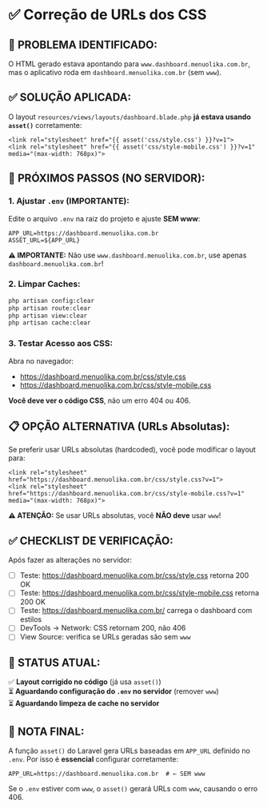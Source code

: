 # ✅ Correção de URLs dos CSS

## 🔧 PROBLEMA IDENTIFICADO:

O HTML gerado estava apontando para `www.dashboard.menuolika.com.br`, mas o aplicativo roda em `dashboard.menuolika.com.br` (sem `www`).

## ✅ SOLUÇÃO APLICADA:

O layout `resources/views/layouts/dashboard.blade.php` **já estava usando `asset()`** corretamente:

```blade
<link rel="stylesheet" href="{{ asset('css/style.css') }}?v=1">
<link rel="stylesheet" href="{{ asset('css/style-mobile.css') }}?v=1" media="(max-width: 768px)">
```

## 🚀 PRÓXIMOS PASSOS (NO SERVIDOR):

### 1. Ajustar `.env` (IMPORTANTE):

Edite o arquivo `.env` na raiz do projeto e ajuste **SEM www**:

```env
APP_URL=https://dashboard.menuolika.com.br
ASSET_URL=${APP_URL}
```

**⚠️ IMPORTANTE:** Não use `www.dashboard.menuolika.com.br`, use apenas `dashboard.menuolika.com.br`!

### 2. Limpar Caches:

```bash
php artisan config:clear
php artisan route:clear
php artisan view:clear
php artisan cache:clear
```

### 3. Testar Acesso aos CSS:

Abra no navegador:

- https://dashboard.menuolika.com.br/css/style.css
- https://dashboard.menuolika.com.br/css/style-mobile.css

**Você deve ver o código CSS**, não um erro 404 ou 406.

## 📋 OPÇÃO ALTERNATIVA (URLs Absolutas):

Se preferir usar URLs absolutas (hardcoded), você pode modificar o layout para:

```blade
<link rel="stylesheet" href="https://dashboard.menuolika.com.br/css/style.css?v=1">
<link rel="stylesheet" href="https://dashboard.menuolika.com.br/css/style-mobile.css?v=1" media="(max-width: 768px)">
```

**⚠️ ATENÇÃO:** Se usar URLs absolutas, você **NÃO deve** usar `www`!

## ✅ CHECKLIST DE VERIFICAÇÃO:

Após fazer as alterações no servidor:

- [ ] Teste: https://dashboard.menuolika.com.br/css/style.css retorna 200 OK
- [ ] Teste: https://dashboard.menuolika.com.br/css/style-mobile.css retorna 200 OK
- [ ] Teste: https://dashboard.menuolika.com.br/ carrega o dashboard com estilos
- [ ] DevTools → Network: CSS retornam 200, não 406
- [ ] View Source: verifica se URLs geradas são sem `www`

## 🎯 STATUS ATUAL:

✅ **Layout corrigido no código** (já usa `asset()`)  
⏳ **Aguardando configuração do `.env` no servidor** (remover `www`)  
⏳ **Aguardando limpeza de cache no servidor**

## 📝 NOTA FINAL:

A função `asset()` do Laravel gera URLs baseadas em `APP_URL` definido no `.env`. Por isso é **essencial** configurar corretamente:

```env
APP_URL=https://dashboard.menuolika.com.br  # ← SEM www
```

Se o `.env` estiver com `www`, o `asset()` gerará URLs com `www`, causando o erro 406.

